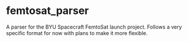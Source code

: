 # femtosat_parser
A parser for the BYU Spacecraft FemtoSat launch project. Follows a very specific format for now with plans to make it more flexible.
